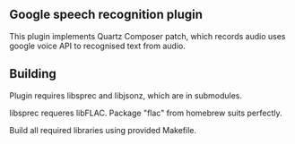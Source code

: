 Google speech recognition plugin
--------------------------------

This plugin implements Quartz Composer patch, which records audio uses google voice API to recognised text from audio.


Building
--------

Plugin requires libsprec and libjsonz, which are in submodules.

libsprec requeres libFLAC. Package "flac" from homebrew suits perfectly.

Build all required libraries using provided Makefile. 
